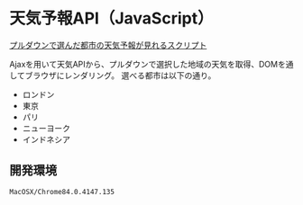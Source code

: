 # 天気予報API（JavaScript）

[プルダウンで選んだ都市の天気予報が見れるスクリプト](https://github.com/KakoFujimoto/quelcode-js/find/feature%2Fjs-challenge1)

Ajaxを用いて天気APIから、プルダウンで選択した地域の天気を取得、DOMを通してブラウザにレンダリング。
選べる都市は以下の通り。
- ロンドン
- 東京
- パリ
- ニューヨーク
- インドネシア

## 開発環境
```
MacOSX/Chrome84.0.4147.135
```

